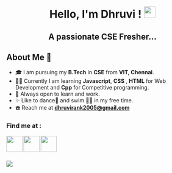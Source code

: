 
<h1 align = "center">Hello, I'm Dhruvi ! <img src = "https://media.tenor.com/SNL9_xhZl9oAAAAj/waving-hand-joypixels.gif" width = "30px" height = "30px"></h1>

<h2 align = "center">A passionate CSE Fresher...</h2>


<h2 align = "left"> About Me 🐼	</h2>

- 🎓 I am pursuing my **B.Tech** in **CSE** from **VIT, Chennai**.
- 👩‍💻 Currently I am learning **Javascript**, **CSS** , **HTML** for Web Development and **Cpp** for Competitive programming.
- 🤝 Always open to learn and work.
- ✨ Like to dance💃 and swim 🏊‍♀️ in my free time.
- ☎️ Reach me at **dhruvirank2005@gmail.com**

<h3 align = "left"> Find me at : </h3>
<p align = "center">
  <a href = "https://www.linkedin.com/in/dhruvi-rank-a38876253/"><img align = "left" src = "https://cdn2.iconfinder.com/data/icons/social-media-2285/512/1_Linkedin_unofficial_colored_svg-1024.png" style = "width:42px;height:42px;"></a>
  <a href = "https://instagram.com/dhruvi_rank?igshid=ZGUzMzM3NWJiOQ=="><img  align = "left" src = "https://cdn2.iconfinder.com/data/icons/social-media-2285/512/1_Instagram_colored_svg_1-1024.png" style = "width:42px;height:42px;"></a>
   <a href ="discordapp.com/users/1088348921258061864" ><img align = "left" src="https://cdn3.iconfinder.com/data/icons/social-network-flat-3/100/Discord-512.png" style = "width:42px;height:42px;"></a>
 
  </p>
  </h3>
  <br><br><br>
  <p align="left"> <img src="https://komarev.com/ghpvc/?username=dhruvi0105-11&label=Profile%20views&color=0e75b6&style=flat"  /> </p>

